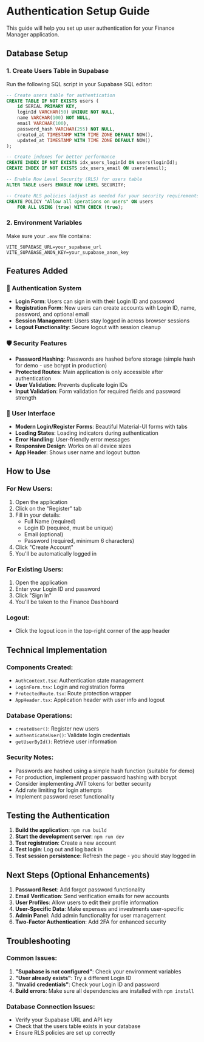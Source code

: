 # Authentication Setup Guide

This guide will help you set up user authentication for your Finance Manager application.

## Database Setup

### 1. Create Users Table in Supabase

Run the following SQL script in your Supabase SQL editor:

```sql
-- Create users table for authentication
CREATE TABLE IF NOT EXISTS users (
    id SERIAL PRIMARY KEY,
    loginId VARCHAR(50) UNIQUE NOT NULL,
    name VARCHAR(100) NOT NULL,
    email VARCHAR(100),
    password_hash VARCHAR(255) NOT NULL,
    created_at TIMESTAMP WITH TIME ZONE DEFAULT NOW(),
    updated_at TIMESTAMP WITH TIME ZONE DEFAULT NOW()
);

-- Create indexes for better performance
CREATE INDEX IF NOT EXISTS idx_users_loginId ON users(loginId);
CREATE INDEX IF NOT EXISTS idx_users_email ON users(email);

-- Enable Row Level Security (RLS) for users table
ALTER TABLE users ENABLE ROW LEVEL SECURITY;

-- Create RLS policies (adjust as needed for your security requirements)
CREATE POLICY "Allow all operations on users" ON users
    FOR ALL USING (true) WITH CHECK (true);
```

### 2. Environment Variables

Make sure your `.env` file contains:

```
VITE_SUPABASE_URL=your_supabase_url
VITE_SUPABASE_ANON_KEY=your_supabase_anon_key
```

## Features Added

### 🔐 Authentication System
- **Login Form**: Users can sign in with their Login ID and password
- **Registration Form**: New users can create accounts with Login ID, name, password, and optional email
- **Session Management**: Users stay logged in across browser sessions
- **Logout Functionality**: Secure logout with session cleanup

### 🛡️ Security Features
- **Password Hashing**: Passwords are hashed before storage (simple hash for demo - use bcrypt in production)
- **Protected Routes**: Main application is only accessible after authentication
- **User Validation**: Prevents duplicate login IDs
- **Input Validation**: Form validation for required fields and password strength

### 🎨 User Interface
- **Modern Login/Register Forms**: Beautiful Material-UI forms with tabs
- **Loading States**: Loading indicators during authentication
- **Error Handling**: User-friendly error messages
- **Responsive Design**: Works on all device sizes
- **App Header**: Shows user name and logout button

## How to Use

### For New Users:
1. Open the application
2. Click on the "Register" tab
3. Fill in your details:
   - Full Name (required)
   - Login ID (required, must be unique)
   - Email (optional)
   - Password (required, minimum 6 characters)
4. Click "Create Account"
5. You'll be automatically logged in

### For Existing Users:
1. Open the application
2. Enter your Login ID and password
3. Click "Sign In"
4. You'll be taken to the Finance Dashboard

### Logout:
- Click the logout icon in the top-right corner of the app header

## Technical Implementation

### Components Created:
- `AuthContext.tsx`: Authentication state management
- `LoginForm.tsx`: Login and registration forms
- `ProtectedRoute.tsx`: Route protection wrapper
- `AppHeader.tsx`: Application header with user info and logout

### Database Operations:
- `createUser()`: Register new users
- `authenticateUser()`: Validate login credentials
- `getUserById()`: Retrieve user information

### Security Notes:
- Passwords are hashed using a simple hash function (suitable for demo)
- For production, implement proper password hashing with bcrypt
- Consider implementing JWT tokens for better security
- Add rate limiting for login attempts
- Implement password reset functionality

## Testing the Authentication

1. **Build the application**: `npm run build`
2. **Start the development server**: `npm run dev`
3. **Test registration**: Create a new account
4. **Test login**: Log out and log back in
5. **Test session persistence**: Refresh the page - you should stay logged in

## Next Steps (Optional Enhancements)

1. **Password Reset**: Add forgot password functionality
2. **Email Verification**: Send verification emails for new accounts
3. **User Profiles**: Allow users to edit their profile information
4. **User-Specific Data**: Make expenses and investments user-specific
5. **Admin Panel**: Add admin functionality for user management
6. **Two-Factor Authentication**: Add 2FA for enhanced security

## Troubleshooting

### Common Issues:

1. **"Supabase is not configured"**: Check your environment variables
2. **"User already exists"**: Try a different Login ID
3. **"Invalid credentials"**: Check your Login ID and password
4. **Build errors**: Make sure all dependencies are installed with `npm install`

### Database Connection Issues:
- Verify your Supabase URL and API key
- Check that the users table exists in your database
- Ensure RLS policies are set up correctly





